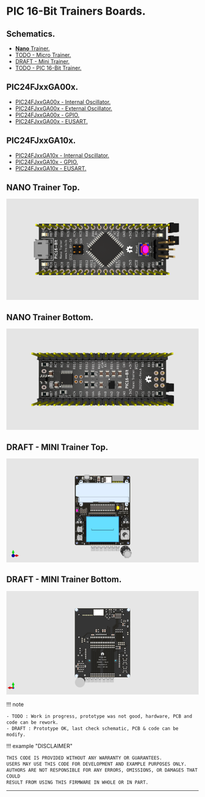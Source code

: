 # PIC 16-Bit Trainers Boards.

## Schematics.

- [**Nano** Trainer.](https://github.com/tronixio/trainers-pic16bit/blob/main/Kicad/nano/extras/schematic.pdf)
- [TODO - Micro Trainer.](https://github.com/tronixio/trainers-pic8bit/blob/main/Kicad/micro/extras/schematic.pdf)
- [DRAFT - Mini Trainer.](https://github.com/tronixio/trainers-pic16bit/blob/main/Kicad/mini/extras/schematic.pdf)
- [TODO - PIC 16-Bit Trainer.](https://github.com/tronixio/trainers-pic8bit/blob/main/Kicad/micro/extras/schematic.pdf)

## PIC24FJxxGA00x.

- [PIC24FJxxGA00x - Internal Oscillator.](https://github.com/tronixio/trainers-pic16bit/blob/main/Features/pic24fjxxga00x/intosc.md)
- [PIC24FJxxGA00x - External Oscillator.](https://github.com/tronixio/trainers-pic16bit/blob/main/Features/pic24fjxxga00x/extosc.md)
- [PIC24FJxxGA00x - GPIO.](https://github.com/tronixio/trainers-pic16bit/blob/main/Features/pic24fjxxga00x/gpio.md)
- [PIC24FJxxGA00x - EUSART.](https://github.com/tronixio/trainers-pic16bit/blob/main/Features/pic24fjxxga00x/eusart.md)

## PIC24FJxxGA10x.

- [PIC24FJxxGA10x - Internal Oscillator.](https://github.com/tronixio/trainers-pic16bit/blob/main/Features/pic24fjxxga10x/intosc.md)
- [PIC24FJxxGA10x - GPIO.](https://github.com/tronixio/trainers-pic16bit/blob/main/Features/pic24fjxxga10x/gpio.md)
- [PIC24FJxxGA10x - EUSART.](https://github.com/tronixio/trainers-pic16bit/blob/main/Features/pic24fjxxga10x/eusart.md)

## NANO Trainer Top.

![NANO Trainer Top.](https://raw.githubusercontent.com/tronixio/trainers-pic16bit/main/Kicad/nano/extras/top.png)

## NANO Trainer Bottom.

![NANO Trainer Bottom.](https://raw.githubusercontent.com/tronixio/trainers-pic16bit/main/Kicad/nano/extras/bottom.png)

<!--
## Micro Trainer Top.

![Micro Trainer Top.](https://raw.githubusercontent.com/tronixio/trainers-pic16bit/main/Kicad/micros/extras/top.png)

## Micro Trainer Bottom.

![Micro Trainer Bottom.](https://raw.githubusercontent.com/tronixio/trainers-pic16bit/main/Kicad/micros/extras/bottom.png)
-->

## DRAFT - MINI Trainer Top.

![MINI Trainer Top.](https://raw.githubusercontent.com/tronixio/trainers-pic16bit/main/Kicad/mini/extras/top.png)

## DRAFT - MINI Trainer Bottom.

![MINI Trainer Bottom.](https://raw.githubusercontent.com/tronixio/trainers-pic16bit/main/Kicad/mini/extras/bottom.png)

<!--
## TODO - PIC 16-Bit Trainer Top.

![PIC 16-Bit Trainer Top.](https://github.com/tronixio/trainers-pic16bit/main/Kicad/trainer/extras/top.png)

## TODO - PIC 16-Bit Trainer Bottom.

![PIC 16-Bit Trainer Bottom.](https://github.com/tronixio/trainers-pic16bit/main/Kicad/trainer/extras/bottom.png)
-->

!!! note

    - TODO : Work in progress, prototype was not good, hardware, PCB and code can be rework.
    - DRAFT : Prototype OK, last check schematic, PCB & code can be modify.

!!! example "DISCLAIMER"

    THIS CODE IS PROVIDED WITHOUT ANY WARRANTY OR GUARANTEES.
    USERS MAY USE THIS CODE FOR DEVELOPMENT AND EXAMPLE PURPOSES ONLY.
    AUTHORS ARE NOT RESPONSIBLE FOR ANY ERRORS, OMISSIONS, OR DAMAGES THAT COULD
    RESULT FROM USING THIS FIRMWARE IN WHOLE OR IN PART.

---
